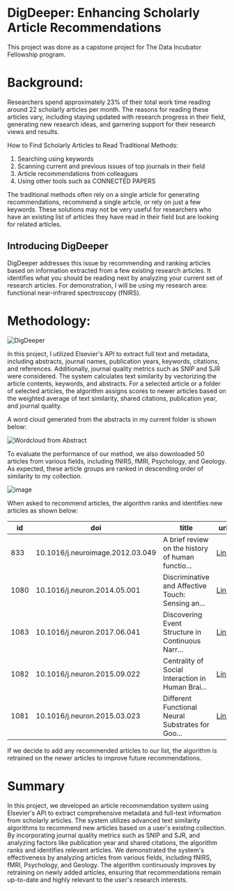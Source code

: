 # DigDeeper: Enhancing Scholarly Article Recommendations
This project was done as a capstone project for The Data Incubator Fellowship program.

# Background:

Researchers spend approximately 23% of their total work time reading around 22 scholarly articles per month. The reasons for reading these articles vary, including staying updated with research progress in their field, generating new research ideas, and garnering support for their research views and results.

 How to Find Scholarly Articles to Read
 Traditional Methods:
1. Searching using keywords
2. Scanning current and previous issues of top journals in their field
3. Article recommendations from colleagues
4. Using other tools such as CONNECTED PAPERS

The traditional methods often rely on a single article for generating recommendations, recommend a single article, or rely on just a few keywords. These solutions may not be very useful for researchers who have an existing list of articles they have read in their field but are looking for related articles.

## Introducing DigDeeper

DigDeeper addresses this issue by recommending and ranking articles based on information extracted from a few existing research articles. It identifies what you should be reading next by analyzing your current set of research articles.
For demonstration, I will be using my research area: functional near-infrared spectroscopy (fNIRS).

# Methodology:

![DigDeeper](https://github.com/user-attachments/assets/3660fa3f-1389-4b24-847d-456bf5c28094)

In this project, I utilized Elsevier's API to extract full text and metadata, including abstracts, journal names, publication years, keywords, citations, and references. Additionally, journal quality metrics such as SNIP and SJR were considered. The system calculates text similarity by vectorizing the article contents, keywords, and abstracts. For a selected article or a folder of selected articles, the algorithm assigns scores to newer articles based on the weighted average of text similarity, shared citations, publication year, and journal quality.

A word cloud generated from the abstracts in my current folder is shown below:


![Wordcloud from Abstract](https://github.com/user-attachments/assets/c48fd159-c816-4c8d-9e7a-4e9c97806c06)

To evaluate the performance of our method, we also downloaded 50 articles from various fields, including fNIRS, fMRI, Psychology, and Geology. As expected, these article groups are ranked in descending order of similarity to my collection.

![image](https://github.com/user-attachments/assets/2b8cb8c0-1662-4a0e-9bb8-53ba7eb14730)

When asked to recommend articles, the algorithm ranks and identifies new articles as shown below:

| id   | doi                                    | title                                               | url                                                      | scores    |
|------|----------------------------------------|-----------------------------------------------------|----------------------------------------------------------|-----------|
| 833  | 10.1016/j.neuroimage.2012.03.049       | A brief review on the history of human functio...   | [Link](https://www.sciencedirect.com/science/article/...) | 3.317256  |
| 1080 | 10.1016/j.neuron.2014.05.001           | Discriminative and Affective Touch: Sensing an...    | [Link](https://www.sciencedirect.com/science/article/...) | 2.985293  |
| 1083 | 10.1016/j.neuron.2017.06.041           | Discovering Event Structure in Continuous Narr...    | [Link](https://www.sciencedirect.com/science/article/...) | 2.702325  |
| 1082 | 10.1016/j.neuron.2015.09.022           | Centrality of Social Interaction in Human Brai...    | [Link](https://www.sciencedirect.com/science/article/...) | 2.539782  |
| 1081 | 10.1016/j.neuron.2015.03.023           | Different Functional Neural Substrates for Goo...    | [Link](https://www.sciencedirect.com/science/article/...) | 2.421528  |

If we decide to add any recommended articles to our list, the algorithm is retrained on the newer articles to improve future recommendations.


# Summary
In this project, we developed an article recommendation system using Elsevier's API to extract comprehensive metadata and full-text information from scholarly articles. The system utilizes advanced text similarity algorithms to recommend new articles based on a user's existing collection. By incorporating journal quality metrics such as SNIP and SJR, and analyzing factors like publication year and shared citations, the algorithm ranks and identifies relevant articles. We demonstrated the system's effectiveness by analyzing articles from various fields, including fNIRS, fMRI, Psychology, and Geology. The algorithm continuously improves by retraining on newly added articles, ensuring that recommendations remain up-to-date and highly relevant to the user's research interests.

